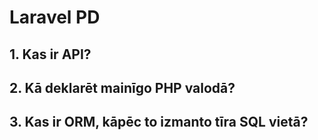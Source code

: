 # Laravel PD

## 1. Kas ir API?

## 2. Kā deklarēt mainīgo PHP valodā?

## 3. Kas ir ORM, kāpēc to izmanto tīra SQL vietā?
